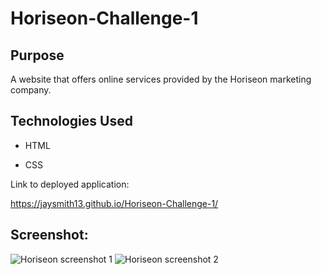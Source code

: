 # Horiseon-Challenge-1

## Purpose 
A website that offers online services provided by the Horiseon marketing company.

## Technologies Used

* HTML

* CSS


Link to deployed application:

https://jaysmith13.github.io/Horiseon-Challenge-1/

## Screenshot:
![Horiseon screenshot 1](https://user-images.githubusercontent.com/99004555/166400835-f8dd1c73-13c1-4718-bd32-f681740cf917.png)
![Horiseon screenshot 2](https://user-images.githubusercontent.com/99004555/166400841-e621a625-d50a-44ea-9b48-d1a7c8bed141.png)
